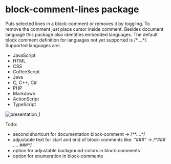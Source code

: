 # block-comment-lines package
Puts selected lines in a block-comment or removes it by toggling. To remove the comment just place cursor inside comment.
Besides document language this package also identifies embedded languages.
The default block comment definition for languages not yet supported is /\*....\*/.
Supported languages are:
- JavaScript
- HTML
- CSS
- CoffeeScript
- Java
- C, C++, C#
- PHP
- Markdown
- ActionScript
- TypeScript

![presentation_1](https://raw.githubusercontent.com/kaasbaardje/block-comment-lines/master/gifs/presentation_1.gif)

Todo:
- second shortcurt for documentation block-comment -> /\*\*....\*/
- adjustable text for start and end of block-comments like: "###" -> /\*### .... ###\*/
- option for adjustable background-colors in block-comments
- option for enumeration in block-comments

